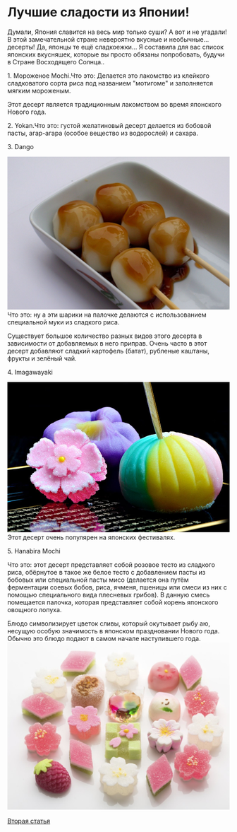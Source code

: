 <head>
    <title> Сайт Любителя сладостей и Японии </title>
  </head>
    
  <body>
        <h1>Лучшие сладости из Японии!</h1>
        <p>Думали, Япония славится на весь мир только суши? А вот и не угадали! В этой замечательной стране невероятно вкусные и необычные... десерты! Да, японцы те ещё сладкоежки... Я составила для вас список японских вкусняшек, которые вы просто обязаны попробовать, будучи в Стране Восходящего Солнца..</p>
        <p>
         <h>  </h> 1. Мороженое Mochi.Что это: Делается это лакомство из клейкого сладковатого сорта риса под названием "мотигоме" и заполняется мягким мороженым.

<p>Этот десерт является традиционным лакомством во время японского Нового года.
 <p> 2. Yokan.Что это: густой желатиновый десерт делается из бобовой пасты, агар-агара (особое вещество из водорослей) и сахара.</p>
<p> 3. Dango <p/>
         <img src="https://github.com/KseniaBorisenko/JapaneseSweets/blob/main/%D0%94%D0%B0%D0%BD%D0%B3%D0%BE.jpeg" alt="Данго">
Что это: ну а эти шарики на палочке делаются с использованием специальной муки из сладкого риса.

Существует большое количество разных видов этого десерта в зависимости от добавляемых в него приправ.
Очень часто в этот десерт добавляют сладкий картофель (батат), рубленые каштаны, фрукты и зелёный чай.
<p>4. Imagawayaki <p/>
         
<img src="https://github.com/KseniaBorisenko/JapaneseSweets/blob/main/%D1%8F%D0%BF%D0%BE%D0%BD.jpeg" >
Этот десерт очень популярен на японских фестивалях.<p>5. Hanabira Mochi<p/>
Что это: этот десерт представляет собой розовое тесто из сладкого риса, обёрнутое в такое же белое тесто с добавлением пасты из бобовых или специальной пасты мисо (делается она путём ферментации соевых бобов, риса, ячменя, пшеницы или смеси из них с помощью специального вида плесневых грибов). В данную смесь помещается палочка, которая представляет собой корень японского овощного лопуха. 

Блюдо символизирует цветок сливы, который окутывает рыбу аю, несущую особую значимость в японском праздновании Нового года. Обычно это блюдо подают в самом начале наступившего года.
          <img src="https://github.com/KseniaBorisenko/JapaneseSweets/blob/main/%D1%8F%D0%BF%D0%BE%D0%BD%D1%81%D0%BA%D0%B8%D0%B5%20%D1%81%D0%BB%D0%B0%D0%B4%D0%BE%D1%81%D1%82%D0%B8.jpeg" alt="Данго" >
          <p><a href="project2.html">Вторая статья</a></p>
        </p> 
  </body>
</html>
